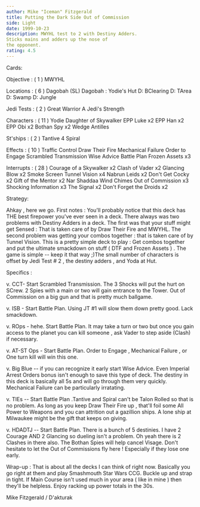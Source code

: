 ```yaml
---
author: Mike "Iceman" Fitzgerald
title: Putting the Dark Side Out of Commission
side: Light
date: 1999-10-23
description: MWYHL test to 2 with Destiny Adders.
Sticks mains and adders up the nose of
the opponent.
rating: 4.5
---
```

Cards: 

Objective : ( 1 )
MWYHL

Locations : ( 6 )
Dagobah (SL)
Dagobah : Yodie's Hut
D: BClearing
D: TArea
D: Swamp
D: Jungle

Jedi Tests : ( 2 )
Great Warrior
A Jedi's Strength

Characters : ( 11 )
Yodie
Daughter of Skywalker
EPP Luke x2
EPP Han x2
EPP Obi x2
Bothan Spy x2
Wedge Antilles

St'ships : ( 2 )
Tantive 4
Spiral

Effects : ( 10 )
Traffic Control
Draw Their Fire
Mechanical Failure
Order to Engage
Scrambled Transmission
Wise Advice
Battle Plan
Frozen Assets x3

Interrupts : ( 28 )
Courage of a Skywalker x2
Clash of Vader x2
Glancing Blow x2
Smoke Screen
Tunnel Vision x4
Nabrun Leids x2
Don't Get Cocky x2
Gift of the Mentor x2
Nar Shaddaa Wind Chimes
Out of Commission x3
Shocking Information x3
The Signal x2
Don't Forget the Droids x2




Strategy: 

Ahkay , here we go. First notes : You'll probably notice that this deck has THE best firepower you've ever seen in a deck. There always was two
problems with Destiny Adders in a deck. The first
was that your stuff might get Sensed : That is taken care of by Draw Their Fire and MWYHL. The second problem was getting your combos together : that is taken care of by Tunnel Vision. This is a pretty simple deck to play : Get combos together and put the ultimate smackdown on stuff ( DTF and Frozen Assets ) . The game is simple -- keep it that way ;)The small number of characters is offset by Jedi Test # 2 , the destiny adders , and Yoda at Hut.

Specifics :

v. CCT- Start Scrambled Transmission. The 3 Shocks will put the hurt on SCrew. 2 Spies with a main or two will gain entrance to the Tower. Out of Commission on a big gun and that is pretty much ballgame.

v. ISB - Start Battle Plan. Using JT #1 will slow them down pretty good. Lack smackdown.

v. ROps - hehe. Start Battle Plan. It may take a turn or two but once you gain access to the planet you can kill someone , ask Vader to step aside (Clash) if necessary.

v. AT-ST Ops - Start Battle Plan. Order to Engage , Mechanical Failure , or One turn kill will win this one.

v. Big Blue -- if you can recognize it early start Wise Advice. Even Imperial Arrest Orders bonus isn't enough to save this type of deck. The destiny in this deck is basically all 5s and will go through them very quickly. Mechanical Failure can be particularly irratating.

v. TIEs -- Start Battle Plan .Tantive and Spiral can't be Talon Rolled so that is no problem. As long as you keep Draw Their Fire up , that'll foil some All Power to Weapons and you can attrition out a gazillion ships. A lone ship at Milwaukee might be the gift that keeps on giving.

v. HDADTJ -- Start Battle Plan. There is a bunch of 5 destinies. I have 2 Courage AND 2 Glancing so dueling isn't a problem. Oh yeah there is 2 Clashes in there also. The Bothan Spies will help cancel Visage. Don't hesitate to let the Out of Commissions fly here ! Especially if they lose one early.

Wrap-up : That is about all the decks I can think of right now. Basically you go right at them and play Smashmouth Star Wars CCG. Buckle up and strap in tight. If Main Course isn't used much in your area ( like in mine ) then they'll be helpless. Enjoy racking up power totals in the 30s.

Mike Fitzgerald / D'akturak